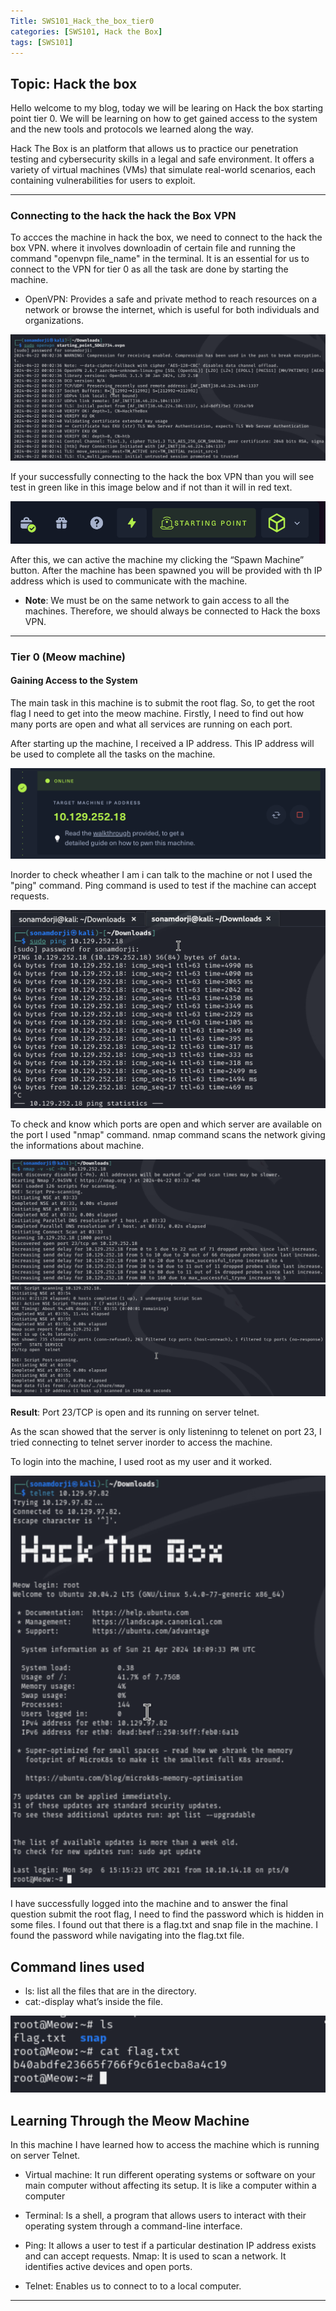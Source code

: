 ```yaml
---
Title: SWS101_Hack_the_box_tier0
categories: [SWS101, Hack the Box]
tags: [SWS101]
---
```


##  Topic: Hack the box 

Hello welcome to my blog, today we will be learing on Hack the box starting point tier 0. We will be learning on how to get gained access to the system and the new tools and protocols we learned along the way.

Hack The Box is an platform that allows us to practice our penetration testing and cybersecurity skills in a legal and safe environment. It offers a variety of virtual machines (VMs) that simulate real-world scenarios, each containing vulnerabilities for users to exploit.

---

### Connecting to the hack the hack the Box VPN

To accces the machine in hack the box, we need to connect to the hack the box VPN. where it involves downloadin of certain file and running the command  "openvpn file_name" in the terminal. It is an essential for us to connect to the VPN for tier 0 as all the task are done by starting the machine.

- OpenVPN: Provides a safe and private method to reach resources on a network or browse the internet, which is useful for both individuals and organizations.

![Alt text](../image/VPN_connection.png)

If your successfully connecting to the hack the box VPN than you will see test in green like in this image below and if not than it will in red text.

![Alt text](../image/con_status.png)

After this,  we can active the machine my clicking the “Spawn Machine” button. After the machine has been spawned you will be provided with th IP address which is used to communicate with the machine.

- **Note**: We must be on the same network to gain access to all the machines. Therefore, we should always be connected to Hack the boxs VPN. 

---

### Tier 0 (Meow machine)

#### Gaining Access to the System

The main task in this machine is to submit the root flag. So, to get the root flag I need to get into the meow machine. Firstly, I need to find out how many ports are open and what all services are running on each port.

After starting up the machine, I received a IP address. This IP address will be used to complete all the tasks on the machine.

![Alt text](../image/ip_address.png)

Inorder to check wheather I am i can talk to the machine or not I used the "ping" command. Ping command is used to test if the machine can accept requests.

![Alt text](../image/ping.png)

To check and know which ports are open and which server are available on the port I used "nmap" command. nmap command scans the network giving the informations about machine.

![Alt text](../image/nmap_1.png)
![Alt text](../image/nmap_2,png.png)

**Result**: Port 23/TCP is open and its running on server telnet.

As the scan showed that the server is only listeninng to telenet on port 23, I tried connecting to telnet server inorder to access the machine.

To login into the machine, I used root as my user and it worked.

![Alt text](../image/root.png)

I have successfully logged into the machine and to answer the final question submit the root flag, I need to find the password which is hidden in some files. I found out that there is a flag.txt and snap file in the machine. I found the password while navigating into the flag.txt file.

## Command lines used

- ls: list all the files that are in the directory.
- cat:-display what’s inside the file.

![Alt text](../image/meow_root.png)


## Learning Through the Meow Machine

In this machine I have learned how to access the machine which is running on server Telnet.

- Virtual machine: It run different operating systems or software on your main computer without affecting its setup. It is like a computer within a computer

- Terminal: Is a shell, a program that allows users to interact with their operating system through a command-line interface.

- Ping: It allows a user to test if a particular destination IP address exists and can accept requests.
Nmap: It is used to scan a network. It identifies active devices and open ports.

- Telnet: Enables us to connect to to a local computer.

---














